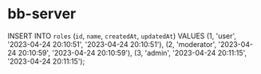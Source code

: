# bb-server
 


INSERT INTO `roles` (`id`, `name`, `createdAt`, `updatedAt`) VALUES
(1, 'user', '2023-04-24 20:10:51', '2023-04-24 20:10:51'),
(2, 'moderator', '2023-04-24 20:10:59', '2023-04-24 20:10:59'),
(3, 'admin', '2023-04-24 20:11:15', '2023-04-24 20:11:15');
